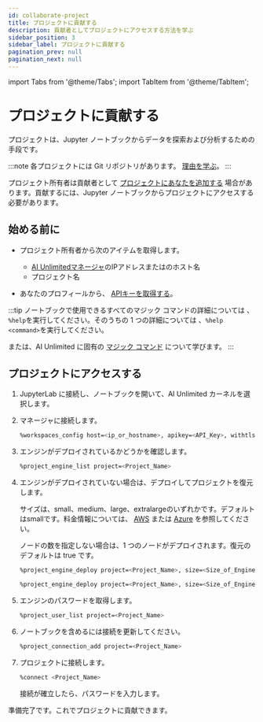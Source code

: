 ```yaml
---
id: collaborate-project
title: プロジェクトに貢献する
description: 貢献者としてプロジェクトにアクセスする方法を学ぶ
sidebar_position: 3
sidebar_label: プロジェクトに貢献する
pagination_prev: null
pagination_next: null
---
```


import Tabs from '@theme/Tabs';
import TabItem from '@theme/TabItem';

# プロジェクトに貢献する

プロジェクトは、Jupyter ノートブックからデータを探索および分析するための手段です。 

:::note
各プロジェクトには Git リポジトリがあります。 [理由を学ぶ](../glossary.md#project-repository)。
:::

プロジェクト所有者は貢献者として [プロジェクトにあなたを追加する](../manage-ai-unlimited/add-collaborators.md) 場合があります。貢献するには、Jupyter ノートブックからプロジェクトにアクセスする必要があります。


## 始める前に

- プロジェクト所有者から次のアイテムを取得します。
  - [AI Unlimitedマネージャ](../glossary.md#ai-unlimited-manager)のIPアドレスまたはのホスト名
  - プロジェクト名

- あなたのプロフィールから、 [APIキーを取得する](./get-api-key.md)。 

:::tip
ノートブックで使用できるすべてのマジック コマンドの詳細については  、`%help`を実行してください。そのうちの 1 つの詳細については  、`%help <command>`を実行してください。 

または、AI Unlimited に固有の [マジック コマンド](./magic-commands.md) について学びます。 
:::


## プロジェクトにアクセスする

1. JupyterLab に接続し、ノートブックを開いて、AI Unlimited カーネルを選択します。

2. マネージャに接続します。
    ```bash 
    %workspaces_config host=<ip_or_hostname>, apikey=<API_Key>, withtls=<T|F>
    ```

3. エンジンがデプロイされているかどうかを確認します。
    ```bash 
    %project_engine_list project=<Project_Name>
    ```

4. エンジンがデプロイされていない場合は、デプロイしてプロジェクトを復元します。 

   サイズは、small、medium、large、extralargeのいずれかです。デフォルトはsmallです。料金情報については、 [AWS](http://aws.amazon.com/marketplace/pp/prodview-2srvuo3mwqlig) または [Azure](https://azuremarketplace.microsoft.com/en-us/marketplace/apps/teradata.ai-unlimited?tab=Overview) を参照してください。
   
   ノードの数を指定しない場合は、1 つのノードがデプロイされます。復元のデフォルトは true です。
   
   <Tabs>
   <TabItem value="aws1" label="AWS">

   ```bash 
   %project_engine_deploy project=<Project_Name>, size=<Size_of_Engine>, node=<Number_of_Nodes>, subnet=<Subnet_id>, region=<Region>, restore=<true|false>, prefixlist=<Prefix_List>, securitygroups=<Security_Group>, cidrs=<CIDR>, tags=<Tags>, iamrole=<IAM_Role>, roleprefix=<Role_Prefix>, permissionboundary=<Permission_Boundary>
   ```

   </TabItem>
   <TabItem value="azure" label="Azure">

   ```bash 
   %project_engine_deploy project=<Project_Name>, size=<Size_of_Engine>, node=<Number_of_Nodes>, subnet=<Subnet_id>, region=<Region>, restore=<true|false>, network=<Network>, keyvault=<Key_Vault>, keyvaultresourcegroup=<Key_Vault_Resource_Group>, networkresourcegroup=<Network_Resource_Group>
   ```
   </TabItem>
   </Tabs>

5. エンジンのパスワードを取得します。
   ```bash
   %project_user_list project=<Project_Name>
   ```

6. ノートブックを含めるには接続を更新してください。
   ```bash 
   %project_connection_add project=<Project_Name>
   ```

7. プロジェクトに接続します。
   ```bash
   %connect <Project_Name>
   ```
   接続が確立したら、パスワードを入力します。
   
準備完了です。これでプロジェクトに貢献できます。


